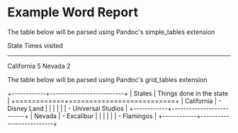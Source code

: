 # Example Word Report

The table below will be parsed using Pandoc's simple_tables extension

  State        Times visited
  ------------ ---------------
  California   5
  Nevada       2

The table below will be parsed using Pandoc's grid_tables extension

+------------+--------------------------+
| States     | Things done in the state |
+============+==========================+
| California | -   Disney Land          |
|            |                          |
|            | -   Universal Studios    |
+------------+--------------------------+
| Nevada     | -   Excalibur            |
|            |                          |
|            | -   Flamingos            |
+------------+--------------------------+
